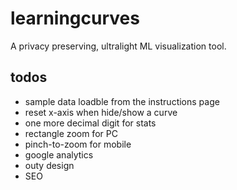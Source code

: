 # learningcurves
A privacy preserving, ultralight ML visualization tool.

## todos
- sample data loadble from the instructions page
- reset x-axis when hide/show a curve
- one more decimal digit for stats
- rectangle zoom for PC
- pinch-to-zoom for mobile
- google analytics
- outy design
- SEO
